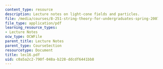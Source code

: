 ```yaml
---
content_type: resource
description: Lecture notes on light-cone fields and particles.
file: /media/courses/8-251-string-theory-for-undergraduates-spring-2007/c0a5a2c2790f048ab228ddcdf6441bb8_lec16.pdf
file_type: application/pdf
learning_resource_types:
- Lecture Notes
ocw_type: OCWFile
parent_title: Lecture Notes
parent_type: CourseSection
resourcetype: Document
title: lec16.pdf
uid: c0a5a2c2-790f-048a-b228-ddcdf6441bb8
---
```

